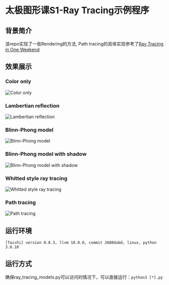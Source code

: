 # 太极图形课S1-Ray Tracing示例程序

## 背景简介
该repo实现了一些Rendering的方法, Path tracing的具体实现参考了[Ray Tracing in One Weekend](https://raytracing.github.io/)


## 效果展示
### Color only
![Color only](./img/color_only.png)

### Lambertian reflection 
![Lambertian reflection](./img/lambertian.png)

### Blinn-Phong model
![Blinn-Phong model](./img/b_p.png)

### Blinn-Phong model with shadow
![Blinn-Phong model with shadow](./img/b_p_with_shadow.png)

### Whitted style ray tracing
![Whitted style ray tracing](./img/whitted.png)

### Path tracing
![Path tracing](./img/path_tracing.png)


## 运行环境

```
[Taichi] version 0.8.3, llvm 10.0.0, commit 2680dabd, linux, python 3.8.10
```

## 运行方式
确保ray_tracing_models.py可以访问的情况下，可以直接运行：`python3 [*].py`
